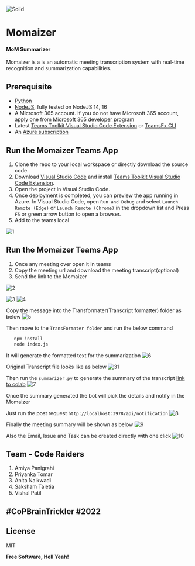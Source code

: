 ![Solid](https://img.icons8.com/color/96/000000/bot.png)
# Momaizer
#### MoM Summarizer

<!-- [![Build Status](https://travis-ci.org/joemccann/dillinger.svg?branch=master)](https://travis-ci.org/joemccann/dillinger) -->

Momaizer is a is an automatic meeting transcription system with real-time recognition and summarization capabilities. 

## Prerequisite
- [Python](https://www.python.org/)
- [NodeJS](https://nodejs.org/en/), fully tested on NodeJS 14, 16
- A Microsoft 365 account. If you do not have Microsoft 365 account, apply one from [Microsoft 365 developer program](https://developer.microsoft.com/en-us/microsoft-365/dev-program)
- Latest [Teams Toolkit Visual Studio Code Extension](https://aka.ms/teams-toolkit) or [TeamsFx CLI](https://aka.ms/teamsfx-cli)
- An [Azure subscription](https://azure.microsoft.com/en-us/free/)


## Run the Momaizer Teams App
1. Clone the repo to your local workspace or directly download the source code.
1. Download [Visual Studio Code](https://code.visualstudio.com) and install [Teams Toolkit Visual Studio Code Extension](https://aka.ms/teams-toolkit).
1. Open the project in Visual Studio Code.
1. Once deployment is completed, you can preview the app running in Azure. In Visual Studio Code, open `Run and Debug` and select `Launch Remote (Edge)` or `Launch Remote (Chrome)` in the dropdown list and Press `F5` or green arrow button to open a browser.
1. Add to the teams local

![1](https://github.com/devamiya/mom-bot/blob/main/Momaizer/images/1.jpg)


## Run the Momaizer Teams App
1. Once any meeting over open it in teams
2. Copy the meeting url and download the meeting transcript(optional)
3. Send the link to the Momaizer

![2](https://github.com/devamiya/mom-bot/blob/main/Momaizer/images/2.jpg)

![3](https://github.com/devamiya/mom-bot/blob/main/Momaizer/images/3.jpg)
![4](https://github.com/devamiya/mom-bot/blob/main/Momaizer/images/4.jpg)

Copy the message into the Transformater(Transcript formatter) folder as below
![5](https://github.com/devamiya/mom-bot/blob/main/Momaizer/images/5.jpg)

Then move to the  ``TransFormater folder`` and run the below command
 ```sh
    npm install
    node index.js
```
It will generate the formatted text for the summarization 
![6](https://github.com/devamiya/mom-bot/blob/main/Momaizer/images/6.jpg)

Original Transcript file looks like as below
![31](https://github.com/devamiya/mom-bot/blob/main/Momaizer/images/31.jpg)

Then run the ``summarizer.py`` to generate the summary of the transcript [link to colab](https://colab.research.google.com/drive/17yRBgS82DWtEEz_aE22Iw51UHQuael8A#scrollTo=kBvGuslhUEYJ)
![7](https://github.com/devamiya/mom-bot/blob/main/Momaizer/images/7.jpg)

Once the summary generated the bot will pick the details and notify in the Momaizer

Just run the post request ``http://localhost:3978/api/notification``
![8](https://github.com/devamiya/mom-bot/blob/main/Momaizer/images/8.jpg)


Finally the meeting summary will be shown as below
![9](https://github.com/devamiya/mom-bot/blob/main/Momaizer/images/9.jpg)

Also the Email, Issue and Task can be created directly with one click
![10](https://github.com/devamiya/mom-bot/blob/main/Momaizer/images/10.jpg)

## Team - Code Raiders
1. Amiya Panigrahi
1. Priyanka Tomar
1. Anita Naikwadi
1. Saksham Taletia
1. Vishal Patil

## #CoPBrainTrickler #2022




## License

MIT

**Free Software, Hell Yeah!**
